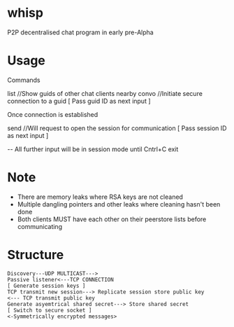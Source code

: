 whisp
=====
P2P decentralised chat program in early pre-Alpha


Usage
=====

Commands

list  //Show guids of other chat clients nearby
convo //Initiate secure connection to a guid [ Pass guid ID as next input ]

Once connection is established

send //Will request to open the session for communication [ Pass session ID as next input ]

-- All further input will be in session mode until Cntrl+C exit

Note
=====

- There are memory leaks where RSA keys are not cleaned
- Multiple dangling pointers and other leaks where cleaning hasn't been done
- Both clients MUST have each other on their peerstore lists before communicating



Structure
=========

	Discovery---UDP MULTICAST--->
	Passive listener<---TCP CONNECTION		
	[ Generate session keys ]
	TCP transmit new session---> Replicate session store public key
	<--- TCP transmit public key
	Generate asyemtrical shared secret---> Store shared secret
	[ Switch to secure socket ]
	<-Symmetrically encrypted messages>	


